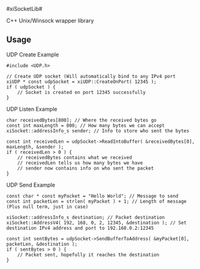 #xiSocketLib#

C++ Unix/Winsock wrapper library

## Usage ##

UDP Create Example
	
	#include <UDP.h>
	
	// Create UDP socket (Will automatically bind to any IPv4 port
	xiUDP * const udpSocket = xiUDP::CreateOnPort( 12345 );
	if ( udpSocket ) {
		// Socket is created on port 12345 successfully
	}

UDP Listen Example

	char receivedBytes[800]; // Where the received bytes go
	const int maxLength = 800; // How many bytes we can accept
	xiSocket::addressInfo_s sender; // Info to store who sent the bytes

	const int receivedLen = udpSocket->ReadIntoBuffer( &receivedBytes[0], maxLength, &sender );
	if ( receivedLen > 0 ) {
		// receivedBytes contains what we received
		// receivedLen tells us how many bytes we have
		// sender now contains info on who sent the packet
	}

UDP Send Example

	const char * const myPacket = "Hello World"; // Message to send
	const int packetLen = strlen( myPacket ) + 1; // Length of message (Plus null term, just in case)

	xiSocket::addressInfo_s destination; // Packet destination
	xiSocket::AddressV4( 192, 168, 0, 2, 12345, &destination ); // Set destination IPv4 address and port to 192.168.0.2:12345

	const int sentBytes = udpSocket->SendBufferToAddress( &myPacket[0], packetLen, &destination );
	if ( sentBytes > 0 ) {
		// Packet sent, hopefully it reaches the destination
	}
